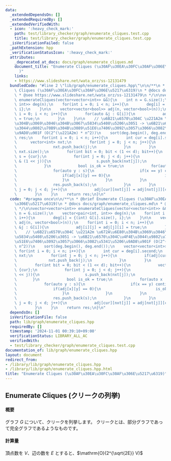 ```yaml
---
data:
  _extendedDependsOn: []
  _extendedRequiredBy: []
  _extendedVerifiedWith:
  - icon: ':heavy_check_mark:'
    path: test/library_checker/graph/enumerate_cliques.test.cpp
    title: test/library_checker/graph/enumerate_cliques.test.cpp
  _isVerificationFailed: false
  _pathExtension: hpp
  _verificationStatusIcon: ':heavy_check_mark:'
  attributes:
    _deprecated_at_docs: docs/graph/enumerate_cliques.md
    document_title: "Enumerate Cliques (\u30AF\u30EA\u30FC\u30AF\u306E\u5217\u6319\
      )"
    links:
    - https://www.slideshare.net/wata_orz/ss-12131479
  bundledCode: "#line 2 \"lib/graph/enumerate_cliques.hpp\"\n\n/**\n * @brief Enumerate\
    \ Cliques (\u30AF\u30EA\u30FC\u30AF\u306E\u5217\u6319)\n * @docs docs/graph/enumerate_cliques.md\n\
    \ * @see https://www.slideshare.net/wata_orz/ss-12131479\n */\n\nvector<vector<int>>\
    \ enumerateCliques(vector<vector<int>> &G){\n    int n = G.size();\n    vector<pair<int,\
    \ int>> deg(n);\n    for(int i = 0; i < n; i++){\n        deg[i] = {(int) G[i].size(),\
    \ i};\n    }\n\n    vector<vector<bool>> adj(n, vector<bool>(n));\n    for(int\
    \ i = 0; i < n; i++){\n        for(auto &j : G[i]){\n            adj[i][j] = adj[j][i]\
    \ = true;\n        }\n    }\n\n    // \u6B21\u6570\u304C \u221A2m \u672A\u6E80\
    \u304B\u3069\u3046\u304B\u3067\u5834\u5408\u5206\u3051 -> \u6B21\u6570\u304C\u4F4E\
    \u3044\u9802\u70B9\u304B\u3089\u51E6\u7406\u3092\u3057\u3066\u3082\u5341\u5206\
    \u9AD8\u901F (O(2^(\u221A2m) * n^2))\n    sort(deg.begin(), deg.end());\n    vector<vector<int>>\
    \ res;\n    for(int i = 0; i < n; i++){\n        int cur = deg[i].second;\n  \
    \      vector<int> nxt;\n        for(int j = 0; j < n; j++){\n            if(adj[cur][j]){\n\
    \                nxt.push_back(j);\n            }\n        }\n        int d =\
    \ nxt.size();\n        for(int bit = 0; bit < (1 << d); bit++){\n            vector<int>\
    \ s = {cur};\n            for(int j = 0; j < d; j++){\n                if(bit\
    \ & (1 << j)){\n                    s.push_back(nxt[j]);\n                }\n\
    \            }\n            bool is_ok = true;\n            for(auto x : s){\n\
    \                for(auto y : s){\n                    if(x == y) continue;\n\
    \                    if(adj[x][y] == 0){\n                        is_ok = false;\n\
    \                    }\n                }\n            }\n            if(is_ok){\n\
    \                res.push_back(s);\n            }\n        }\n        for(int\
    \ j = 0; j < d; j++){\n            adj[cur][nxt[j]] = adj[nxt[j]][cur] = false;\n\
    \        }\n    }\n    return res;\n}\n"
  code: "#pragma once\n\n/**\n * @brief Enumerate Cliques (\u30AF\u30EA\u30FC\u30AF\
    \u306E\u5217\u6319)\n * @docs docs/graph/enumerate_cliques.md\n * @see https://www.slideshare.net/wata_orz/ss-12131479\n\
    \ */\n\nvector<vector<int>> enumerateCliques(vector<vector<int>> &G){\n    int\
    \ n = G.size();\n    vector<pair<int, int>> deg(n);\n    for(int i = 0; i < n;\
    \ i++){\n        deg[i] = {(int) G[i].size(), i};\n    }\n\n    vector<vector<bool>>\
    \ adj(n, vector<bool>(n));\n    for(int i = 0; i < n; i++){\n        for(auto\
    \ &j : G[i]){\n            adj[i][j] = adj[j][i] = true;\n        }\n    }\n\n\
    \    // \u6B21\u6570\u304C \u221A2m \u672A\u6E80\u304B\u3069\u3046\u304B\u3067\
    \u5834\u5408\u5206\u3051 -> \u6B21\u6570\u304C\u4F4E\u3044\u9802\u70B9\u304B\u3089\
    \u51E6\u7406\u3092\u3057\u3066\u3082\u5341\u5206\u9AD8\u901F (O(2^(\u221A2m) *\
    \ n^2))\n    sort(deg.begin(), deg.end());\n    vector<vector<int>> res;\n   \
    \ for(int i = 0; i < n; i++){\n        int cur = deg[i].second;\n        vector<int>\
    \ nxt;\n        for(int j = 0; j < n; j++){\n            if(adj[cur][j]){\n  \
    \              nxt.push_back(j);\n            }\n        }\n        int d = nxt.size();\n\
    \        for(int bit = 0; bit < (1 << d); bit++){\n            vector<int> s =\
    \ {cur};\n            for(int j = 0; j < d; j++){\n                if(bit & (1\
    \ << j)){\n                    s.push_back(nxt[j]);\n                }\n     \
    \       }\n            bool is_ok = true;\n            for(auto x : s){\n    \
    \            for(auto y : s){\n                    if(x == y) continue;\n    \
    \                if(adj[x][y] == 0){\n                        is_ok = false;\n\
    \                    }\n                }\n            }\n            if(is_ok){\n\
    \                res.push_back(s);\n            }\n        }\n        for(int\
    \ j = 0; j < d; j++){\n            adj[cur][nxt[j]] = adj[nxt[j]][cur] = false;\n\
    \        }\n    }\n    return res;\n}\n"
  dependsOn: []
  isVerificationFile: false
  path: lib/graph/enumerate_cliques.hpp
  requiredBy: []
  timestamp: '2024-11-01 00:39:10+09:00'
  verificationStatus: LIBRARY_ALL_AC
  verifiedWith:
  - test/library_checker/graph/enumerate_cliques.test.cpp
documentation_of: lib/graph/enumerate_cliques.hpp
layout: document
redirect_from:
- /library/lib/graph/enumerate_cliques.hpp
- /library/lib/graph/enumerate_cliques.hpp.html
title: "Enumerate Cliques (\u30AF\u30EA\u30FC\u30AF\u306E\u5217\u6319)"
---
```

## Enumerate Cliques (クリークの列挙)

#### 概要

グラフ $G$ について、クリークを列挙します。
クリークとは、部分グラフであって完全グラフであるようなものです。

#### 計算量

頂点数を $V$、辺の数を $E$ とすると、$\mathrm{O}(2^{\sqrt{2E}} V)$
